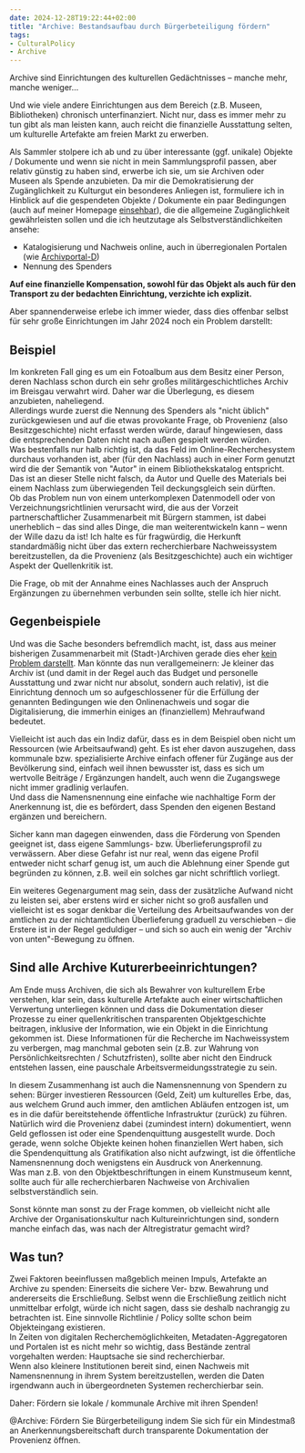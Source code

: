 ```yaml
---
date: 2024-12-28T19:22:44+02:00
title: "Archive: Bestandsaufbau durch Bürgerbeteiligung fördern"
tags:
- CulturalPolicy
- Archive
---
```


Archive sind Einrichtungen des kulturellen Gedächtnisses – manche mehr, manche weniger...
<!--more-->
Und wie viele andere Einrichtungen aus dem Bereich (z.B. Museen, Bibliotheken) chronisch unterfinanziert. Nicht nur, dass es immer mehr zu tun gibt als man leisten kann, auch reicht die finanzielle Ausstattung selten, um kulturelle Artefakte am freien Markt zu erwerben.

Als Sammler stolpere ich ab und zu über interessante (ggf. unikale) Objekte / Dokumente und wenn sie nicht in mein Sammlungsprofil passen, aber relativ günstig zu haben sind, erwerbe ich sie, um sie Archiven oder Museen als Spende anzubieten. Da mir die Demokratisierung der Zugänglichkeit zu Kulturgut ein besonderes Anliegen ist, formuliere ich in Hinblick auf die gespendeten Objekte / Dokumente ein paar Bedingungen (auch auf meiner Homepage [einsehbar](https://christianmahnke.de/collections/#donations)), die die allgemeine Zugänglichkeit gewährleisten sollen und die ich heutzutage als Selbstverständlichkeiten ansehe:
*	Katalogisierung und Nachweis online, auch in überregionalen Portalen (wie [Archivportal-D](https://www.archivportal-d.de/))
*	Nennung des Spenders

**Auf eine finanzielle Kompensation, sowohl für das Objekt als auch für den Transport zu der bedachten Einrichtung, verzichte ich explizit.**

Aber spannenderweise erlebe ich immer wieder, dass dies offenbar selbst für sehr große Einrichtungen im Jahr 2024 noch ein Problem darstellt:

## Beispiel

Im konkreten Fall ging es um ein Fotoalbum aus dem Besitz einer Person, deren Nachlass schon durch ein sehr großes militärgeschichtliches Archiv im Breisgau verwahrt wird. Daher war die Überlegung, es diesem anzubieten, naheliegend.<br/>
Allerdings wurde zuerst die Nennung des Spenders als "nicht üblich" zurückgewiesen und auf die etwas provokante Frage, ob Provenienz (also Besitzgeschichte) nicht erfasst werden würde, darauf hingewiesen, dass die entsprechenden Daten nicht nach außen gespielt werden würden.<br/>
Was bestenfalls nur halb richtig ist, da das Feld im Online-Recherchesystem durchaus vorhanden ist, aber (für den Nachlass) auch in einer Form genutzt wird die der Semantik von "Autor" in einem Bibliothekskatalog entspricht. Das ist an dieser Stelle nicht falsch, da Autor und Quelle des Materials bei einem Nachlass zum überwiegenden Teil deckungsgleich sein dürften.<br/>
Ob das Problem nun von einem unterkomplexen Datenmodell oder von Verzeichnungsrichtlinien verursacht wird, die aus der Vorzeit partnerschaftlicher Zusammenarbeit mit Bürgern stammen, ist dabei unerheblich – das sind alles Dinge, die man weiterentwickeln kann – wenn der Wille dazu da ist! Ich halte es für fragwürdig, die Herkunft standardmäßig nicht über das extern recherchierbare Nachweissystem bereitzustellen, da die Provenienz (als Besitzgeschichte) auch ein wichtiger Aspekt der Quellenkritik ist.

Die Frage, ob mit der Annahme eines Nachlasses auch der Anspruch Ergänzungen zu übernehmen verbunden sein sollte, stelle ich hier nicht.

## Gegenbeispiele

Und was die Sache besonders befremdlich macht, ist, dass aus meiner bisherigen Zusammenarbeit mit (Stadt-)Archiven gerade dies eher [kein Problem darstellt](https://christianmahnke.de/collections/donations/). Man könnte das nun verallgemeinern: Je kleiner das Archiv ist (und damit in der Regel auch das Budget und personelle Ausstattung und zwar nicht nur absolut, sondern auch relativ), ist die Einrichtung dennoch um so aufgeschlossener für die Erfüllung der genannten Bedingungen wie den Onlinenachweis und sogar die Digitalisierung, die immerhin einiges an (finanziellem) Mehraufwand bedeutet.

Vielleicht ist auch das ein Indiz dafür, dass es in dem Beispiel oben nicht um Ressourcen (wie Arbeitsaufwand) geht. Es ist eher davon auszugehen, dass kommunale bzw. spezialisierte Archive einfach offener für Zugänge aus der Bevölkerung sind, einfach weil ihnen bewusster ist, dass es sich um wertvolle Beiträge / Ergänzungen handelt, auch wenn die Zugangswege nicht immer gradlinig verlaufen.<br/>
Und dass die Namensnennung eine einfache wie nachhaltige Form der Anerkennung ist, die es befördert, dass Spenden den eigenen Bestand ergänzen und bereichern.

Sicher kann man dagegen einwenden, dass die Förderung von Spenden geeignet ist, dass eigene Sammlungs- bzw. Überlieferungsprofil zu verwässern. Aber diese Gefahr ist nur real, wenn das eigene Profil entweder nicht scharf genug ist, um auch die Ablehnung einer Spende gut begründen zu können, z.B. weil ein solches gar nicht schriftlich vorliegt.

Ein weiteres Gegenargument mag sein, dass der zusätzliche Aufwand nicht zu leisten sei, aber erstens wird er sicher nicht so groß ausfallen und vielleicht ist es sogar denkbar die Verteilung des Arbeitsaufwandes von der amtlichen zu der nichtamtlichen Überlieferung graduell zu verschieben – die Erstere ist in der Regel geduldiger – und sich so auch ein wenig der "Archiv von unten"-Bewegung zu öffnen.

## Sind alle Archive Kuturerbeeinrichtungen?

Am Ende muss Archiven, die sich als Bewahrer von kulturellem Erbe verstehen, klar sein, dass kulturelle Artefakte auch einer wirtschaftlichen Verwertung unterliegen können und dass die Dokumentation dieser Prozesse zu einer quellenkritischen transparenten Objektgeschichte beitragen, inklusive der Information, wie ein Objekt in die Einrichtung gekommen ist. Diese Informationen für die Recherche im Nachweissystem zu verbergen, mag manchmal geboten sein (z.B. zur Wahrung von Persönlichkeitsrechten / Schutzfristen), sollte aber nicht den Eindruck entstehen lassen, eine pauschale Arbeitsvermeidungsstrategie zu sein.

In diesem Zusammenhang ist auch die Namensnennung von Spendern zu sehen: Bürger investieren Ressourcen (Geld, Zeit) um kulturelles Erbe, das, aus welchem Grund auch immer, den amtlichen Abläufen entzogen ist, um es in die dafür bereitstehende öffentliche Infrastruktur (zurück) zu führen. Natürlich wird die Provenienz dabei (zumindest intern) dokumentiert, wenn Geld geflossen ist oder eine Spendenquittung ausgestellt wurde. Doch gerade, wenn solche Objekte keinen hohen finanziellen Wert haben, sich die Spendenquittung als Gratifikation also nicht aufzwingt, ist die öffentliche Namensnennung doch wenigstens ein Ausdruck von Anerkennung.<br/>
Was man z.B. von den Objektbeschriftungen in einem Kunstmuseum kennt, sollte auch für alle recherchierbaren Nachweise von Archivalien selbstverständlich sein.

Sonst könnte man sonst zu der Frage kommen, ob vielleicht nicht alle Archive der Organisationskultur nach Kultureinrichtungen sind, sondern manche einfach das, was nach der Altregistratur gemacht wird?

## Was tun?
Zwei Faktoren beeinflussen maßgeblich meinen Impuls, Artefakte an Archive zu spenden: Einerseits die sichere Ver- bzw. Bewahrung und andererseits die Erschließung. Selbst wenn die Erschließung zeitlich nicht unmittelbar erfolgt, würde ich nicht sagen, dass sie deshalb nachrangig zu betrachten ist. Eine sinnvolle Richtlinie / Policy sollte schon beim Objekteingang existieren.<br/>
In Zeiten von digitalen Recherchemöglichkeiten, Metadaten-Aggregatoren und Portalen ist es nicht mehr so wichtig, dass Bestände zentral vorgehalten werden: Hauptsache sie sind recherchierbar.<br/>
Wenn also kleinere Institutionen bereit sind, einen Nachweis mit Namensnennung in ihrem System bereitzustellen, werden die Daten irgendwann auch in übergeordneten Systemen recherchierbar sein.


<p class="cta">Daher: Fördern sie lokale / kommunale Archive mit ihren Spenden!</p>
<p class="cta">@Archive: Fördern Sie Bürgerbeteiligung indem Sie sich für ein Mindestmaß an Anerkennungsbereitschaft durch transparente Dokumentation der Provenienz öffnen.</p>
